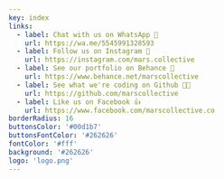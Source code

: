 ```yaml
---
key: index
links:
  - label: Chat with us on WhatsApp 💬
    url: https://wa.me/5545991328593
  - label: Follow us on Instagram 📸
    url: https://instagram.com/mars.collective
  - label: See our portfolio on Behance 🎨
    url: https://www.behance.net/marscollective
  - label: See what we're coding on Github 🧑‍💻
    url: https://github.com/marscollective
  - label: Like us on Facebook 👍
    url: https://www.facebook.com/marscollective.co
borderRadius: 16
buttonsColor: '#00d1b7'
buttonsFontColor: '#262626'
fontColor: '#fff'
background: '#262626'
logo: 'logo.png'
---
```

